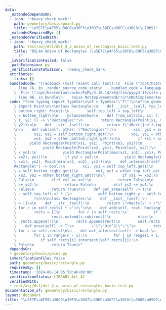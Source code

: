 ```yaml
---
data:
  _extendedDependsOn:
  - icon: ':heavy_check_mark:'
    path: geometory/basic/point.py
    title: "\u5E7E\u4F55\u30C6\u30F3\u30D7\u30EC\u30FC\u30C8(\u70B9)"
  _extendedRequiredBy: []
  _extendedVerifiedWith:
  - icon: ':heavy_check_mark:'
    path: test/aoj/dsl/dsl_4_a_union_of_rectangles_basic.test.py
    title: "DSL4A Union of Rectangles (\u5E7E\u4F55\u30C6\u30F3\u30D7\u30EC\u30FC\u30C8\
      )"
  _isVerificationFailed: false
  _pathExtension: py
  _verificationStatusIcon: ':heavy_check_mark:'
  attributes:
    links: []
  bundledCode: "Traceback (most recent call last):\n  File \"/opt/hostedtoolcache/PyPy/3.10.14/x64/lib/pypy3.10/site-packages/onlinejudge_verify/documentation/build.py\"\
    , line 76, in _render_source_code_stat\n    bundled_code = language.bundle(\n\
    \  File \"/opt/hostedtoolcache/PyPy/3.10.14/x64/lib/pypy3.10/site-packages/onlinejudge_verify/languages/python.py\"\
    , line 96, in bundle\n    raise NotImplementedError\nNotImplementedError\n"
  code: "from typing import TypeVar\n\nT = TypeVar(\"T\")\n\nfrom geometory.basic.point\
    \ import Point\n\n\nclass Rectangle:\n    def __init__(self, top_left: Point,\
    \ bottom_right: Point):\n        self.top_left = top_left\n        self.bottom_right\
    \ = bottom_right\n\n    @classmethod\n    def from_int(cls, x1: T, y1: T, x2:\
    \ T, y2: T) -> \"Rectangle\":\n        return Rectangle(Point(x1, y1), Point(x2,\
    \ y2))\n\n    def __str__(self):\n        return f\"<Rect({self.top_left}, {self.bottom_right})>\"\
    \n\n    def sub(self, other: \"Rectangle\"):\n        xs1, ys1 = self.top_left.get()\n\
    \        xs2, ys2 = self.bottom_right.get()\n        xo1, yo1 = other.top_left.get()\n\
    \        xo2, yo2 = other.bottom_right.get()\n\n        if xs1 < xo1:\n      \
    \      yield Rectangle(Point(xs1, ys1), Point(xo1, ys2))\n        if xs2 > xo2:\n\
    \            yield Rectangle(Point(xo2, ys1), Point(xs2, ys2))\n        if ys1\
    \ < yo1:\n            yield Rectangle(Point(max(xs1, xo1), ys1), Point(min(xs2,\
    \ xo2), yo1))\n        if ys2 > yo2:\n            yield Rectangle(Point(max(xs1,\
    \ xo1), yo2), Point(min(xs2, xo2), ys2))\n\n    def intersect(self, other: \"\
    Rectangle\") -> bool:\n        xs1, ys1 = self.top_left.get()\n        xs2, ys2\
    \ = self.bottom_right.get()\n        xo1, yo1 = other.top_left.get()\n       \
    \ xo2, yo2 = other.bottom_right.get()\n\n        if xs1 >= xo2:\n            return\
    \ False\n        elif xs2 <= xo1:\n            return False\n\n        if ys1\
    \ >= yo2:\n            return False\n        elif ys2 <= yo1:\n            return\
    \ False\n        return True\n\n    def get_area(self) -> T:\n        return (self.bottom_right.x\
    \ - self.top_left.x) * (\n            self.bottom_right.y - self.top_left.y\n\
    \        )\n\n\nclass Rectangles:\n    def __init__(self):\n        self.rects\
    \ = []\n\n    def __str__(self):\n        return \"<Rects(\" + \"\\n \".join(str(r)\
    \ for r in self.rects) + \")>\"\n\n    def add(self, rect: Rectangle) -> None:\n\
    \        rects = []\n        for r in self.rects:\n            if rect.intersect(r):\n\
    \                rects.extend(r.sub(rect))\n            else:\n              \
    \  rects.append(r)\n        rects.append(rect)\n        self.rects = rects\n\n\
    \    def area(self) -> T:\n        \"\"\"O(n^2)\"\"\"\n        return sum(r.get_area()\
    \ for r in self.rects)\n\n    def not_intersect(self) -> bool:\n        n = len(self.rects)\n\
    \        for i in range(n - 1):\n            for j in range(i + 1, n):\n     \
    \           if self.rects[i].intersect(self.rects[j]):\n                    return\
    \ False\n        return True\n"
  dependsOn:
  - geometory/basic/point.py
  isVerificationFile: false
  path: geometory/basic/rectangle.py
  requiredBy: []
  timestamp: '2024-08-14 05:50:48+09:00'
  verificationStatus: LIBRARY_ALL_AC
  verifiedWith:
  - test/aoj/dsl/dsl_4_a_union_of_rectangles_basic.test.py
documentation_of: geometory/basic/rectangle.py
layout: document
title: "\u5E7E\u4F55\u30C6\u30F3\u30D7\u30EC\u30FC\u30C8(\u56DB\u89D2\u5F62)"
---
```

